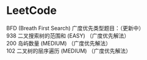 # LeetCode
BFD (Breath First Search) 广度优先类型题目：（更新中）  
938 二叉搜索树的范围和 (EASY) （广度优先解法）  
200 岛屿数量 (MEDIUM) （广度优先解法）  
102 二叉树的层序遍历 (MEDIUM) （广度优先解法）